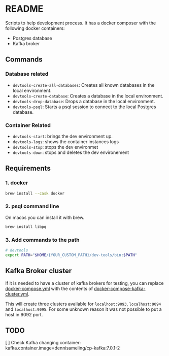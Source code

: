 # README

Scripts to help development process.  It has a docker composer with the following docker containers:

* Postgres database
* Kafka broker


## Commands

### Database related
* `devtools-create-all-databases`: Creates all known databases in the local environment.
* `devtools-create-database`: Creates a database in the local environment.
* `devtools-drop-database`: Drops a database in the local environment.
* `devtools-psql`: Starts a psql session to connect to the local Postgres database.

### Container Related
* `devtools-start`: brings the dev environment up. 
* `devtools-logs`: shows the container instances logs
* `devtools-stop`: stops the dev environmet
* `devtools-down`: stops and deletes the dev environement

## Requirements

### 1. docker
```sh
brew install --cask docker
```

### 2. psql command line
On macos you can install it with brew.
```sh
brew install libpq
```

### 3. Add commands to the path
```sh
# devtools
export PATH="$HOME/{YOUR_CUSTOM_PATH}/dev-tools/bin:$PATH"
```

## Kafka Broker cluster
If it is needed to have a cluster of kafka brokers for testing, you can replace [docker-compose.yml](./docker-compose.yml) with the contents of [docker-compose-kafka-cluster.yml](./docker-compose-kafka-cluster.yml).

This will create three clusters available for `localhost:9093`, `localhost:9094` and `localhost:9095`.  For some unknown reason it was not possible to put a host in 9092 port.

## TODO
[ ] Check Kafka changing container: kafka.container.image=dennisameling/cp-kafka\:7.0.1-2
